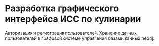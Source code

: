 # Разработка графического интерфейса ИСС по кулинарии

Авторизация и регистрация пользователей. Хранение данных пользователей в графовой системе управления базами данных neo4j.